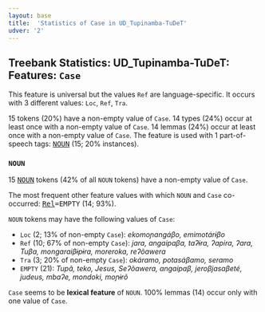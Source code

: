 ```yaml
---
layout: base
title:  'Statistics of Case in UD_Tupinamba-TuDeT'
udver: '2'
---
```


## Treebank Statistics: UD_Tupinamba-TuDeT: Features: `Case`

This feature is universal but the values `Ref` are language-specific.
It occurs with 3 different values: `Loc`, `Ref`, `Tra`.

15 tokens (20%) have a non-empty value of `Case`.
14 types (24%) occur at least once with a non-empty value of `Case`.
14 lemmas (24%) occur at least once with a non-empty value of `Case`.
The feature is used with 1 part-of-speech tags: <tt><a href="tpn_tudet-pos-NOUN.html">NOUN</a></tt> (15; 20% instances).

### `NOUN`

15 <tt><a href="tpn_tudet-pos-NOUN.html">NOUN</a></tt> tokens (42% of all `NOUN` tokens) have a non-empty value of `Case`.

The most frequent other feature values with which `NOUN` and `Case` co-occurred: <tt><a href="tpn_tudet-feat-Rel.html">Rel</a></tt><tt>=EMPTY</tt> (14; 93%).

`NOUN` tokens may have the following values of `Case`:

* `Loc` (2; 13% of non-empty `Case`): <em>ekomoɲangáβo, emimotárɨβo</em>
* `Ref` (10; 67% of non-empty `Case`): <em>jara, angaipaβa, taʔɨra, ʔapira, ʔara, Tuβa, mongaraiβɨpɨra, moreroka, reʔõawera</em>
* `Tra` (3; 20% of non-empty `Case`): <em>okáramo, potasáβamo, seramo</em>
* `EMPTY` (21): <em>Tupã, teko, Jesus, Seʔõawera, angaipaβ, jeroβjasaβeté, judeus, mbaʔe, mondoki, moɲɨrõ</em>

`Case` seems to be **lexical feature** of `NOUN`. 100% lemmas (14) occur only with one value of `Case`.

